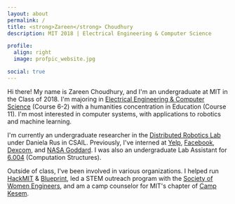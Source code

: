 ```yaml
---
layout: about
permalink: /
title: <strong>Zareen</strong> Choudhury
description: MIT 2018 | Electrical Engineering & Computer Science

profile:
  align: right
  image: profpic_website.jpg

social: true
---
```


Hi there! My name is Zareen Choudhury, and I'm an undergraduate at MIT in the Class of 2018. I'm majoring in [Electrical Engineering & Computer Science](https://www.eecs.mit.edu/) (Course 6-2) with a humanities concentration in Education (Course 11). I'm most interested in computer systems, with applications to robotics and machine learning. 

I'm currently an undergraduate researcher in the [Distributed Robotics Lab](http://groups.csail.mit.edu/drl/wiki/index.php?title=Main_Page) under Daniela Rus in CSAIL. Previously, I've interned at [Yelp](https://www.yelp.com/), [Facebook](https://www.facebook.com/), [Dexcom](https://www.dexcom.com/), and [NASA Goddard](https://www.nasa.gov/goddard). I was also an undergraduate Lab Assistant for [6.004](https://6004.mit.edu/) (Computation Structures).

Outside of class, I've been involved in various organizations. I helped run [HackMIT](https://hackmit.org/) & [Blueprint](https://blueprint.hackmit.org/), led a STEM outreach program with the [Society of Women Engineers](http://swe.mit.edu/), and am a camp counselor for MIT's chapter of [Camp Kesem](http://campkesem.org/). 
